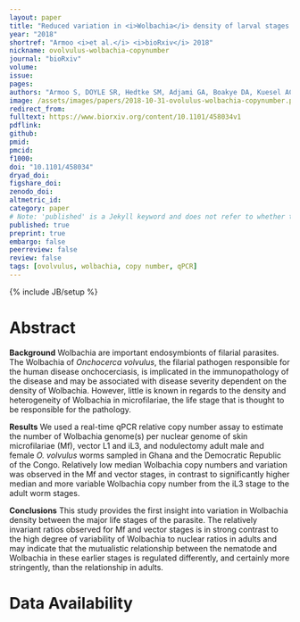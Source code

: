 ```yaml
---
layout: paper
title: "Reduced variation in <i>Wolbachia</i> density of larval stages in comparison with adults of <i>Onchocerca volvulus</i>: implications for clinical outcome of infection?"
year: "2018"
shortref: "Armoo <i>et al.</i> <i>bioRxiv</i> 2018"
nickname: ovolvulus-wolbachia-copynumber
journal: "bioRxiv"
volume: 
issue: 
pages: 
authors: "Armoo S, DOYLE SR, Hedtke SM, Adjami GA, Boakye DA, Kuesel AC, Osei-Atwnenboana MY, Grant WN"
image: /assets/images/papers/2018-10-31-ovolulus-wolbachia-copynumber.png
redirect_from: 
fulltext: https://www.biorxiv.org/content/10.1101/458034v1
pdflink: 
github: 
pmid: 
pmcid: 
f1000: 
doi: "10.1101/458034"
dryad_doi:
figshare_doi: 
zenodo_doi: 
altmetric_id: 
category: paper
# Note: 'published' is a Jekyll keyword and does not refer to whether the paper is published, but rather to whether this Markdown should be part of the rendered site.
published: true
preprint: true
embargo: false	
peerreview: false
review: false
tags: [ovolvulus, wolbachia, copy number, qPCR]
---
```

{% include JB/setup %}

# Abstract 

**Background** Wolbachia are important endosymbionts of filarial parasites. The Wolbachia of *Onchocerca volvulus*, the filarial pathogen responsible for the human disease onchocerciasis, is implicated in the immunopathology of the disease and may be associated with disease severity dependent on the density of Wolbachia. However, little is known in regards to the density and heterogeneity of Wolbachia in microfilariae, the life stage that is thought to be responsible for the pathology.

**Results** We used a real-time qPCR relative copy number assay to estimate the number of Wolbachia genome(s) per nuclear genome of skin microfilariae (Mf), vector L1 and iL3, and nodulectomy adult male and female *O. volvulus* worms sampled in Ghana and the Democratic Republic of the Congo. Relatively low median Wolbachia copy numbers and variation was observed in the Mf and vector stages, in contrast to significantly higher median and more variable Wolbachia copy number from the iL3 stage to the adult worm stages.

**Conclusions** This study provides the first insight into variation in Wolbachia density between the major life stages of the parasite. The relatively invariant ratios observed for Mf and vector stages is in strong contrast to the high degree of variability of Wolbachia to nuclear ratios in adults and may indicate that the mutualistic relationship between the nematode and Wolbachia in these earlier stages is regulated differently, and certainly more stringently, than the relationship in adults.

# Data Availability




